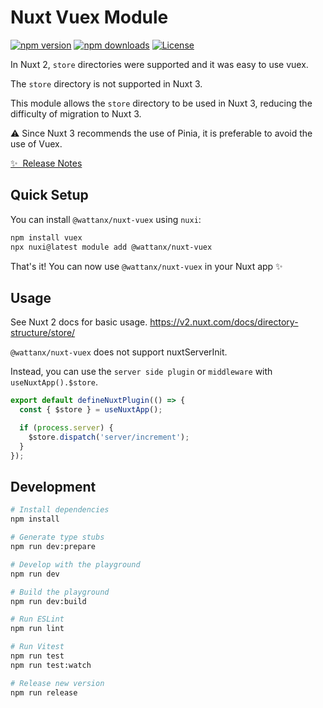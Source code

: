 <!--
Get your module up and running quickly.

Find and replace all on all files (CMD+SHIFT+F):
- Name: My Module
- Package name: my-module
- Description: My new Nuxt module
-->

# Nuxt Vuex Module

[![npm version][npm-version-src]][npm-version-href]
[![npm downloads][npm-downloads-src]][npm-downloads-href]
[![License][license-src]][license-href]

In Nuxt 2, `store` directories were supported and it was easy to use vuex.

The `store` directory is not supported in Nuxt 3.

This module allows the `store` directory to be used in Nuxt 3, reducing the difficulty of migration to Nuxt 3.

:warning: Since Nuxt 3 recommends the use of Pinia, it is preferable to avoid the use of Vuex.

[✨ &nbsp;Release Notes](/CHANGELOG.md)

  <!-- - [🏀 Online playground](https://stackblitz.com/github/your-org/my-module?file=playground%2Fapp.vue) -->
  <!-- - [📖 &nbsp;Documentation](https://example.com) -->

## Quick Setup

You can install `@wattanx/nuxt-vuex` using `nuxi`:

```bash
npm install vuex
npx nuxi@latest module add @wattanx/nuxt-vuex
```

That's it! You can now use `@wattanx/nuxt-vuex` in your Nuxt app ✨

## Usage

See Nuxt 2 docs for basic usage.
https://v2.nuxt.com/docs/directory-structure/store/

`@wattanx/nuxt-vuex` does not support nuxtServerInit.

Instead, you can use the `server side plugin` or `middleware` with `useNuxtApp().$store`.

```typescript
export default defineNuxtPlugin(() => {
  const { $store } = useNuxtApp();

  if (process.server) {
    $store.dispatch('server/increment');
  }
});
```

## Development

```bash
# Install dependencies
npm install

# Generate type stubs
npm run dev:prepare

# Develop with the playground
npm run dev

# Build the playground
npm run dev:build

# Run ESLint
npm run lint

# Run Vitest
npm run test
npm run test:watch

# Release new version
npm run release
```

<!-- Badges -->

[npm-version-src]: https://img.shields.io/npm/v/@wattanx/nuxt-vuex/latest.svg?style=flat&colorA=18181B&colorB=28CF8D
[npm-version-href]: https://npmjs.com/package/@wattanx/nuxt-vuex
[npm-downloads-src]: https://img.shields.io/npm/dm/@wattanx/nuxt-vuex.svg?style=flat&colorA=18181B&colorB=28CF8D
[npm-downloads-href]: https://npmjs.com/package/@wattanx/nuxt-vuex
[license-src]: https://img.shields.io/npm/l/@wattanx/nuxt-vuex.svg?style=flat&colorA=18181B&colorB=28CF8D
[license-href]: https://npmjs.com/package/@wattanx/nuxt-vuex
